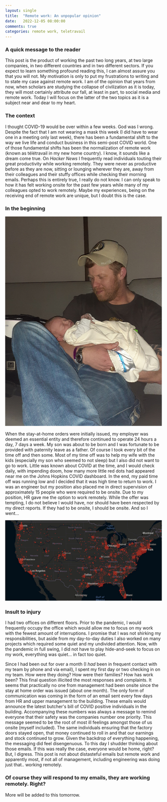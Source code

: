 ```yaml
---
layout: single
title:  "Remote work: An unpopular opinion"
date:   2022-12-05 08:00:00
comments: true
categories: remote work, teletravail
---
```


### A quick message to the reader

This post is the product of working the past two long years, at two large companies, in 
two different countries and in two different sectors. If you expect to learn something
profound reading this, I can almost assure you that you will not. My motivation is 
only to put my frustrations to writing and to state my case against remote work. I am of
the opinion that years from now, when scholars are studying the collapse of civilization
as it is today, they will most certainly attribute our fall, at least in part, to social 
media and remote work. Today I will focus on the latter of the two topics as it is a subject
near and dear to my heart.

### The context

I thought COVID-19 would be over within a few weeks. God was I wrong. Despite
the fact that I am not wearing a mask this week (I did have to wear one in a meeting
only last week), there has been a fundamental shift to the way we live life and conduct
business in this semi-post COVID world. One of those fundamental shifts has been the 
normalization of remote work (known as télétravail in my new home country). I know, it
sounds like a dream come true. On _Hacker News_ I frequently read individuals touting
their great productivity while working remotely. They were never as productive before
as they are now, sitting or lounging wherever they are, away from their colleagues and
their stuffy offices while checking their morning emails. Perhaps this is entirely true,
I really do not know. I can only speak to how it has felt working onsite for the past
few years while many of my colleagues opted to work remotely. Maybe my experiences, being
on the receiving end of remote work are unique, but I doubt this is the case.

### In the beginning

<img src="/assets/dylan_birth2.jpg" alt="drawing" style="max-width: 100%; height: auto; text-align: center;"/>

When the stay-at-home orders were initially issued, my employer was deemed an essential
entity and therefore continued to operate 24 hours a day, 7 days a week. My son was about 
to be born and I was fortunate to be provided with paternity leave as a father. 
Of course I took every bit of the time off and then some. Most of my time off was to 
help my wife with the kids (especially my son who seemed to not sleep) but I also did 
not want to go to work. Little was known about COVID at the time, and I would check daily, 
with impending doom, how many more little red dots had appeared near me on the Johns Hopkins 
COVID dashboard. In the end, my paid time off was running low and I decided that it was high time to 
return to work. I was an engineer but my position also placed me in direct supervision of approximately 
15 people who were required to be onsite. Due to my position, HR gave me the option to
work remotely. While the offer was tempting, I do not believe I would have, nor should have been
respected by my direct reports. If they had to be onsite, I should be onsite. And so I went...

<img src="/assets/jh_dashboard.jpg" alt="drawing" style="max-width: 100%; height: auto; text-align: center;"/>

### Insult to injury

I had two offices on different floors. Prior to the pandemic, I would frequently occupy
the office which would allow me to focus on my work with the fewest amount of interruptions.
I promise that I was not shirking my responsibilities, but aside from my day-to-day
duties I also worked on many projects which required some quiet and my undivided attention.
Now, with the pandemic in full swing, I did not have to play hide-and-seek to focus
on my work, everything was quiet... in fact too quiet.

Since I had been out for over a month (I _had_ been in frequent contact with my team by phone
and via email), I spent my first day or two checking in on my team. How were they doing?
How were their families? How has work been? This final question illicited the most responses
and complaints. It seems that practically no one from management had been onsite since the stay 
at home order was issued (about one month). The only form of communication was coming in the
form of an email sent every few days from HR and upper management to the building. These emails
would announce the latest butcher's bill of COVID positive individuals in the building. 
Accompanying these numbers was always a message to remind everyone that their safety was the
companies number one priority. This message seemed to be the root of most ill feelings
amongst those of us onsite (myself included). The same individuals ensuring that the factory doors 
stayed open, that money continued to roll in and that our earnings and stock continued to grow. 
Given the backdrop of everything happening, the messaging did feel disengenuous. To this day I
shudder thinking about those emails. If this was really the case, everyone would be home, right?
But, I digress. This post is not about distasteful emails but remote work and apparently most, if not 
all of management, including engineering was doing just that.. working remotely.

### Of course they will respond to my emails, they are working remotely. Right?

More will be added to this tomorrow.
